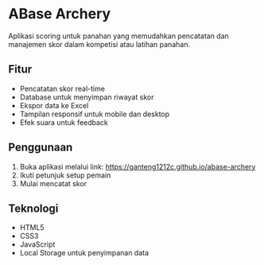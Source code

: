 # ABase Archery

Aplikasi scoring untuk panahan yang memudahkan pencatatan dan manajemen skor dalam kompetisi atau latihan panahan.

## Fitur

- Pencatatan skor real-time
- Database untuk menyimpan riwayat skor
- Ekspor data ke Excel
- Tampilan responsif untuk mobile dan desktop
- Efek suara untuk feedback

## Penggunaan

1. Buka aplikasi melalui link: https://ganteng1212c.github.io/abase-archery
2. Ikuti petunjuk setup pemain
3. Mulai mencatat skor

## Teknologi

- HTML5
- CSS3
- JavaScript
- Local Storage untuk penyimpanan data
